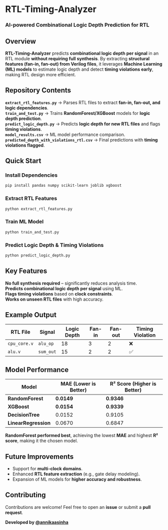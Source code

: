 # RTL-Timing-Analyzer   
### AI-powered Combinational Logic Depth Prediction for RTL  

##  Overview  
**RTL-Timing-Analyzer** predicts **combinational logic depth per signal** in an RTL module **without requiring full synthesis**. By extracting **structural features (fan-in, fan-out) from Verilog files**, it leverages **Machine Learning (ML) models** to estimate logic depth and detect **timing violations early**, making RTL design more efficient.  

##  Repository Contents  
 **`extract_rtl_features.py`** → Parses RTL files to extract **fan-in, fan-out, and logic dependencies**.  
 **`train_and_test.py`** → Trains **RandomForest/XGBoost** models for **logic depth prediction**.  
 **`predict_logic_depth.py`** → Predicts **logic depth for new RTL files** and flags **timing violations**.  
 **`model_results.csv`** → ML model performance comparison.  
 **`predicted_depth_with_violations_rtl.csv`** → Final predictions with **timing violations flagged**.  

##  Quick Start  

### Install Dependencies  
```bash
pip install pandas numpy scikit-learn joblib xgboost
```

### Extract RTL Features  
```bash
python extract_rtl_features.py
```

### Train ML Model  
```bash
python train_and_test.py
```

### Predict Logic Depth & Timing Violations  
```bash
python predict_logic_depth.py
```

##  Key Features  
**No full synthesis required** – significantly reduces analysis time.  
**Predicts combinational logic depth per signal** using ML.  
**Flags timing violations** based on **clock constraints**.  
**Works on unseen RTL files** with high accuracy.  

##  Example Output  
| RTL File  | Signal  | Logic Depth | Fan-in | Fan-out | Timing Violation |
|-----------|--------|------------|--------|--------|------------------|
| `cpu_core.v` | `alu_op` | 18 | 3 | 2 | ❌ |
| `alu.v` | `sum_out` | 15 | 2 | 2 | ✅ |

## Model Performance  
| **Model**        | **MAE (Lower is Better)** | **R² Score (Higher is Better)** |
|-----------------|--------------------------|-------------|
| **RandomForest** | **0.0149**                | **0.9346**  |
| **XGBoost**     | **0.0154**                | **0.9339**  |
| **DecisionTree** | 0.0152                    | 0.9105      |
| **LinearRegression** | 0.0670               | 0.6847      |

**RandomForest performed best**, achieving the lowest **MAE** and highest **R² score**, making it the chosen model.  

## Future Improvements  
- Support for **multi-clock domains**.  
- Enhanced **RTL feature extraction** (e.g., gate delay modeling).  
- Expansion of ML models for **higher accuracy and robustness**.  

## Contributing  
Contributions are welcome! Feel free to open an **issue** or submit a **pull request**.  


**Developed by [@annikaasinha](https://github.com/annikaasinha/)**  
```

